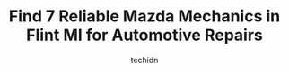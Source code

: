 ---
layout: ampstory
image: https://images.unsplash.com/photo-1494697536454-6f39e2cc972d?ixlib=rb-4.0.3&ixid=MnwxMjA3fDB8MHxwaG90by1wYWdlfHx8fGVufDB8fHx8&auto=format&fit=crop&w=640&h=853&q=80
author: techidn
featured: false
description: Discover the 7 best Mazda Mechanic in Flint MI, USA and ensure your vehicle receives the highest quality of care. These trusted professionals are known for their skill, knowledge, and dedica
title: Find 7 Reliable Mazda Mechanics in Flint MI for Automotive Repairs
cover:
   title: Find 7 Reliable Mazda Mechanics in Flint MI for Automotive Repairs
   subtitle: Rickpate
   background: https://images.unsplash.com/photo-1494697536454-6f39e2cc972d?ixlib=rb-4.0.3&ixid=MnwxMjA3fDB8MHxwaG90by1wYWdlfHx8fGVufDB8fHx8&auto=format&fit=crop&w=640&h=853&q=80

pages: 
 - layout: thirds
   top: <h1>#1 Discount Muffler And Brakes</h1>
   bottom: "<p>Great price..exceptional service for the job they did to moms car!</p>"
   background: https://www.knot35.com/toplist/wp-content/uploads/2023/06/best-mazda-mechanic-1-in-flint-mi-1685838605.jpeg
   backgroundblur: true
 - layout: thirds
   top: <h1>#2 ABC Auto Repair (Flint Location)</h1>
   bottom: "<p>3141 Dort Hwy, Flint, MI 48506, United States</p>"
   background: https://www.knot35.com/toplist/wp-content/uploads/2023/06/best-mazda-mechanic-2-in-flint-mi-1685838605.jpeg
   cta:
      link: https://www.knot35.com/toplist/find-7-reliable-mazda-mechanics-in-flint-mi-for-automotive-repairs/
      text: Find 7 Reliable Mazda Mechanics in Flint MI for Automotive Repairs
 - layout: thirds
   top: <h1>#3 Jet Auto Repair</h1>
   bottom: "<p>5201 Dort Hwy, Flint, MI 48505, United States</p>"
   background: https://www.knot35.com/toplist/wp-content/uploads/2023/06/best-mazda-mechanic-3-in-flint-mi-1685838606.jpeg
   cta:
      link: https://www.knot35.com/toplist/find-7-reliable-mazda-mechanics-in-flint-mi-for-automotive-repairs/
      text: Find 7 Reliable Mazda Mechanics in Flint MI for Automotive Repairs
 - layout: thirds
   top: <h1>#4 Sams Muffler & Brakes</h1>
   bottom: "<p>4482 Beecher Rd, Flint, MI 48532, United States</p>"
   background: https://images.unsplash.com/photo-1509114397022-ed747cca3f65?ixlib=rb-4.0.3&ixid=MnwxMjA3fDB8MHxwaG90by1wYWdlfHx8fGVufDB8fHx8&auto=format&fit=crop&w=640&h=853&q=80
   cta:
      link: https://www.knot35.com/toplist/find-7-reliable-mazda-mechanics-in-flint-mi-for-automotive-repairs/
      text: Find 7 Reliable Mazda Mechanics in Flint MI for Automotive Repairs
 - layout: thirds
   top: <h1>#5 Mid-Michigan Muffler & Brakes</h1>
   bottom: "<p>5460 Lapeer Rd, Burton, MI 48509, United States</p>"
   background: https://images.unsplash.com/photo-1595364397663-fca4f075d796?ixlib=rb-4.0.3&ixid=MnwxMjA3fDB8MHxwaG90by1wYWdlfHx8fGVufDB8fHx8&auto=format&fit=crop&w=640&h=853&q=80
   cta:
      link: https://www.knot35.com/toplist/find-7-reliable-mazda-mechanics-in-flint-mi-for-automotive-repairs/
      text: Find 7 Reliable Mazda Mechanics in Flint MI for Automotive Repairs
 - layout: thirds
   top: <h1>#6 The Burton Garage</h1>
   bottom: "<p>4055 E Court St, Burton, MI 48509, United States</p>"
   background: https://images.unsplash.com/photo-1524169358666-79f22534bc6e?ixlib=rb-4.0.3&ixid=MnwxMjA3fDB8MHxwaG90by1wYWdlfHx8fGVufDB8fHx8&auto=format&fit=crop&w=640&h=853&q=80
   cta:
      link: https://www.knot35.com/toplist/find-7-reliable-mazda-mechanics-in-flint-mi-for-automotive-repairs/
      text: Find 7 Reliable Mazda Mechanics in Flint MI for Automotive Repairs
 - layout: thirds
   top: <h1>#7 Carriage Town Auto & Truck Rpr</h1>
   bottom: "<p>1523 University Ave, Flint, MI 48504, United States</p>"
   background: https://images.unsplash.com/photo-1534312527009-56c7016453e6?ixlib=rb-4.0.3&ixid=MnwxMjA3fDB8MHxwaG90by1wYWdlfHx8fGVufDB8fHx8&auto=format&fit=crop&w=640&h=853&q=80
   cta:
      link: https://www.knot35.com/toplist/find-7-reliable-mazda-mechanics-in-flint-mi-for-automotive-repairs/
      text: Find 7 Reliable Mazda Mechanics in Flint MI for Automotive Repairs
 - layout: thirds
   middle: Continue reading...
   background: https://images.unsplash.com/photo-1546497974-b213c9efb599?ixlib=rb-4.0.3&ixid=MnwxMjA3fDB8MHxwaG90by1wYWdlfHx8fGVufDB8fHx8&auto=format&fit=crop&w=640&h=853&q=80
   cta:
      link: https://www.knot35.com/toplist/find-7-reliable-mazda-mechanics-in-flint-mi-for-automotive-repairs/
      text: Find 7 Reliable Mazda Mechanics in Flint MI for Automotive Repairs
      
---